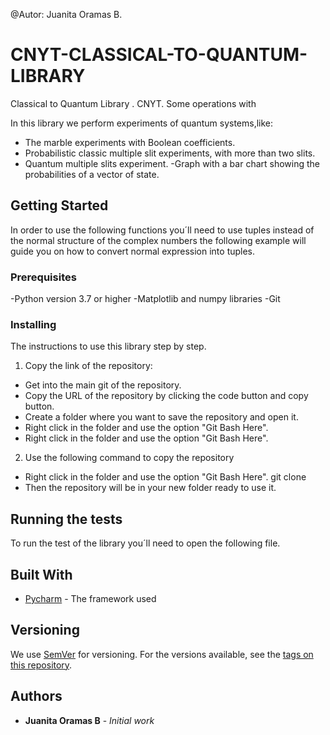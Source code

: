 
@Autor: Juanita Oramas B.
# CNYT-CLASSICAL-TO-QUANTUM-LIBRARY

Classical to Quantum Library . CNYT. Some operations with 

In this library we perform experiments of quantum systems,like:

- The marble experiments with Boolean coefficients.
- Probabilistic classic multiple slit experiments, with more than two slits.
- Quantum multiple slits experiment.
-Graph with a bar chart showing the probabilities of a vector of state. 

## Getting Started

In order to use the following functions you´ll need to use tuples instead of the normal structure of the complex numbers the following example will guide you on how to convert normal expression into tuples.


### Prerequisites

-Python version 3.7 or higher
-Matplotlib and numpy libraries
-Git

### Installing

The instructions to use this library step by step.

1. Copy the link of the repository:
  - Get into the main git of the repository.
  - Copy the URL of the repository by clicking the code button and copy button.
  - Create a folder where you want to save the repository and open it.
  - Right click in the folder and use the option "Git Bash Here".
  - Right click in the folder and use the option "Git Bash Here".

2. Use the following command to copy the repository
  - Right click in the folder and use the option "Git Bash Here".
    git clone
  - Then the repository will be in your new folder ready to use it.


## Running the tests

To run the test of the library you´ll need to open the following file.




## Built With

- [Pycharm](https://www.jetbrains.com/es-es/pycharm/) - The framework used



## Versioning

We use [SemVer](http://semver.org/) for versioning. For the versions available, see the [tags on this repository](https://github.com/your/project/tags). 

## Authors

* **Juanita Oramas B** - *Initial work* 



